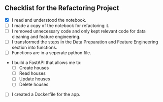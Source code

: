 ## Checklist for the Refactoring Project

<!-- If you are done with a topic mark the checkboxes with an `x` (like `[x]`) -->

- [x] I read and understood the notebook.
- [ ] I made a copy of the notebook for refactoring it.
- [ ] I removed unnecessary code and only kept relevant code for data cleaning and feature engineering.
- [ ] I transformed the steps in the Data Preparation and Feature Engineering section into functions.
- [ ] Functions are in a seperate python file.
- I build a FastAPI that allows me to:
  - [ ] Create houses
  - [ ] Read houses
  - [ ] Update houses
  - [ ] Delete houses
- [ ] I created a Dockerfile for the app.
